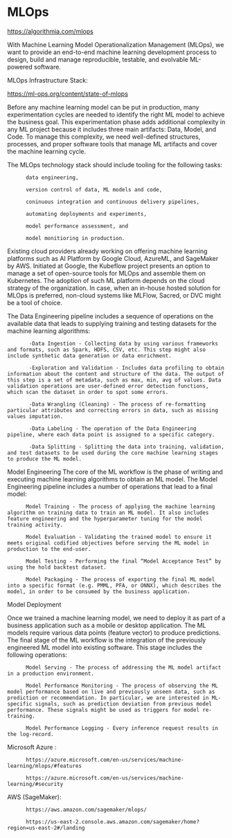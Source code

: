 # MLOps


https://algorithmia.com/mlops

With Machine Learning Model Operationalization Management (MLOps), we want to provide an end-to-end machine learning development process to design, build and manage reproducible, testable, and evolvable ML-powered software.


MLOps Infrastructure Stack:

https://ml-ops.org/content/state-of-mlops

Before any machine learning model can be put in production, many experimentation cycles are needed to identify the right ML model to achieve the business goal. This experimentation phase adds additional complexity in any ML project because it includes three main artifacts: Data, Model, and Code. To manage this complexity, we need well-defined structures, processes, and proper software tools that manage ML artifacts and cover the machine learning cycle.

The MLOps technology stack should include tooling for the following tasks:

          data engineering,

          version control of data, ML models and code,

          coninuous integration and continuous delivery pipelines,

          automating deployments and experiments,

          model performance assessment, and

          model monitioring in production.
          
Existing cloud providers already working on offering machine learning platforms such as AI Platform by Google Cloud, AzureML, and SageMaker by AWS. Initiated at Google, the Kubeflow project presents an option to manage a set of open-source tools for MLOps and assemble them on Kubernetes. The adoption of such ML platform depends on the cloud strategy of the organization. In case, when an in-house hosted solution for MLOps is preferred, non-cloud systems like MLFlow, Sacred, or DVC might be a tool of choice.



The Data Engineering pipeline includes a sequence of operations on the available data that leads to supplying training and testing datasets for the machine learning algorithms:

           -Data Ingestion - Collecting data by using various frameworks and formats, such as Spark, HDFS, CSV, etc. This step might also include synthetic data generation or data enrichment.

           -Exploration and Validation - Includes data profiling to obtain information about the content and structure of the data. The output of this step is a set of metadata, such as max, min, avg of values. Data validation operations are user-defined error detection functions, which scan the dataset in order to spot some errors.

           -Data Wrangling (Cleaning) - The process of re-formatting particular attributes and correcting errors in data, such as missing values imputation.

           -Data Labeling - The operation of the Data Engineering pipeline, where each data point is assigned to a specific category.

           -Data Splitting - Splitting the data into training, validation, and test datasets to be used during the core machine learning stages to produce the ML model.
           
           
Model Engineering
The core of the ML workflow is the phase of writing and executing machine learning algorithms to obtain an ML model. The Model Engineering pipeline includes a number of operations that lead to a final model:

          Model Training - The process of applying the machine learning algorithm on training data to train an ML model. It also includes feature engineering and the hyperparameter tuning for the model training activity.

          Model Evaluation - Validating the trained model to ensure it meets original codified objectives before serving the ML model in production to the end-user.

          Model Testing - Performing the final “Model Acceptance Test” by using the hold backtest dataset.

          Model Packaging - The process of exporting the final ML model into a specific format (e.g. PMML, PFA, or ONNX), which describes the model, in order to be consumed by the business application.                    
                    
Model Deployment

Once we trained a machine learning model, we need to deploy it as part of a business application such as a mobile or desktop application. The ML models require various data points (feature vector) to produce predictions. The final stage of the ML workflow is the integration of the previously engineered ML model into existing software. This stage includes the following operations:

          Model Serving - The process of addressing the ML model artifact in a production environment.

          Model Performance Monitoring - The process of observing the ML model performance based on live and previously unseen data, such as prediction or recommendation. In particular, we are interested in ML-specific signals, such as prediction deviation from previous model performance. These signals might be used as triggers for model re-training.

          Model Performance Logging - Every inference request results in the log-record.



Microsoft Azure :

          https://azure.microsoft.com/en-us/services/machine-learning/mlops/#features

          https://azure.microsoft.com/en-us/services/machine-learning/#security

AWS (SageMaker):

          https://aws.amazon.com/sagemaker/mlops/

          https://us-east-2.console.aws.amazon.com/sagemaker/home?region=us-east-2#/landing



